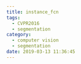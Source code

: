```yaml
---
title: instance_fcn
tags:
  - CVPR2016
  - segmentation
category:
  - computer vision
  - segmentation
date: 2019-03-13 11:36:45
---
```

